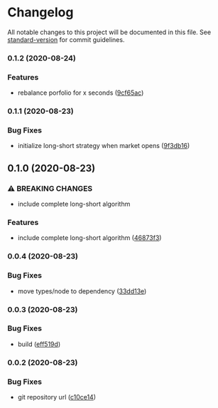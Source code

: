 # Changelog

All notable changes to this project will be documented in this file. See [standard-version](https://github.com/conventional-changelog/standard-version) for commit guidelines.

### 0.1.2 (2020-08-24)


### Features

* rebalance porfolio for x seconds ([9cf65ac](https://github.com/danielivert/trading-bot/commit/9cf65acfcb65807698b061362a3d1fb66920d55a))

### 0.1.1 (2020-08-23)


### Bug Fixes

* initialize long-short strategy when market opens ([9f3db16](https://github.com/danielivert/trading-bot/commit/9f3db16475726ee4b15556492ba45ef0732cb2dd))

## 0.1.0 (2020-08-23)


### ⚠ BREAKING CHANGES

* include complete long-short algorithm

### Features

* include complete long-short algorithm ([46873f3](https://github.com/danielivert/trading-bot/commit/46873f369264f5151ffa63e5010a53cddb77448b))

### 0.0.4 (2020-08-23)


### Bug Fixes

* move types/node to dependency ([33dd13e](https://github.com/danielivert/trading-bot/commit/33dd13e66723d53a49499590fa851803ed2fad3d))

### 0.0.3 (2020-08-23)


### Bug Fixes

* build ([eff519d](https://github.com/danielivert/trading-bot/commit/eff519d90242c1278d7cf346b8c8d736208bf4c2))

### 0.0.2 (2020-08-23)


### Bug Fixes

* git repository url ([c10ce14](https://github.com/danielivert/trading-bot/commit/c10ce14af1785faa9423e591fa941541031eb8df))
